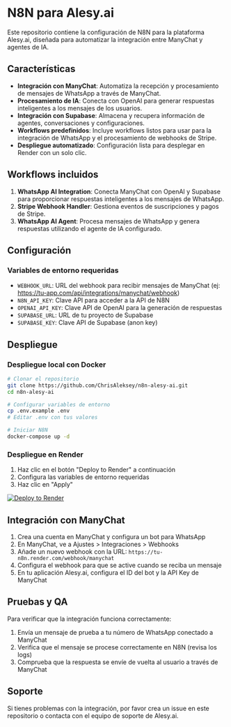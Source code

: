 # N8N para Alesy.ai

Este repositorio contiene la configuración de N8N para la plataforma Alesy.ai, diseñada para automatizar la integración entre ManyChat y agentes de IA.

## Características

- **Integración con ManyChat**: Automatiza la recepción y procesamiento de mensajes de WhatsApp a través de ManyChat.
- **Procesamiento de IA**: Conecta con OpenAI para generar respuestas inteligentes a los mensajes de los usuarios.
- **Integración con Supabase**: Almacena y recupera información de agentes, conversaciones y configuraciones.
- **Workflows predefinidos**: Incluye workflows listos para usar para la integración de WhatsApp y el procesamiento de webhooks de Stripe.
- **Despliegue automatizado**: Configuración lista para desplegar en Render con un solo clic.

## Workflows incluidos

1. **WhatsApp AI Integration**: Conecta ManyChat con OpenAI y Supabase para proporcionar respuestas inteligentes a los mensajes de WhatsApp.
2. **Stripe Webhook Handler**: Gestiona eventos de suscripciones y pagos de Stripe.
3. **WhatsApp AI Agent**: Procesa mensajes de WhatsApp y genera respuestas utilizando el agente de IA configurado.

## Configuración

### Variables de entorno requeridas

- `WEBHOOK_URL`: URL del webhook para recibir mensajes de ManyChat (ej: https://tu-app.com/api/integrations/manychat/webhook)
- `N8N_API_KEY`: Clave API para acceder a la API de N8N
- `OPENAI_API_KEY`: Clave API de OpenAI para la generación de respuestas
- `SUPABASE_URL`: URL de tu proyecto de Supabase
- `SUPABASE_KEY`: Clave API de Supabase (anon key)

## Despliegue

### Despliegue local con Docker

```bash
# Clonar el repositorio
git clone https://github.com/ChrisAleksey/n8n-alesy-ai.git
cd n8n-alesy-ai

# Configurar variables de entorno
cp .env.example .env
# Editar .env con tus valores

# Iniciar N8N
docker-compose up -d
```

### Despliegue en Render

1. Haz clic en el botón "Deploy to Render" a continuación
2. Configura las variables de entorno requeridas
3. Haz clic en "Apply"

[![Deploy to Render](https://render.com/images/deploy-to-render-button.svg)](https://render.com/deploy?repo=https://github.com/ChrisAleksey/n8n-alesy-ai)

## Integración con ManyChat

1. Crea una cuenta en ManyChat y configura un bot para WhatsApp
2. En ManyChat, ve a Ajustes > Integraciones > Webhooks
3. Añade un nuevo webhook con la URL: `https://tu-n8n.render.com/webhook/manychat`
4. Configura el webhook para que se active cuando se reciba un mensaje
5. En tu aplicación Alesy.ai, configura el ID del bot y la API Key de ManyChat

## Pruebas y QA

Para verificar que la integración funciona correctamente:

1. Envía un mensaje de prueba a tu número de WhatsApp conectado a ManyChat
2. Verifica que el mensaje se procese correctamente en N8N (revisa los logs)
3. Comprueba que la respuesta se envíe de vuelta al usuario a través de ManyChat

## Soporte

Si tienes problemas con la integración, por favor crea un issue en este repositorio o contacta con el equipo de soporte de Alesy.ai.